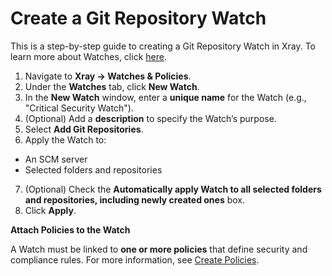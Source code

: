 # Create a Git Repository Watch

This is a step-by-step guide to creating a Git Repository Watch in Xray. To learn more about Watches, click [here](https://jfrog.com/help/r/_SD6R0PIfl9UZ1cNTXRYqw/~B47MiUsdPjeXqEClrD5KA).

1. Navigate to **Xray → Watches & Policies**.
2. Under the **Watches** tab, click **New Watch**.
3. In the **New Watch** window, enter a **unique name** for the Watch (e.g., "Critical Security Watch").
4. (Optional) Add a **description** to specify the Watch’s purpose.
5. Select **Add Git Repositories**.
6. Apply the Watch to:

* An SCM server
* Selected folders and repositories

7. (Optional) Check the **Automatically apply Watch to all selected folders and repositories, including newly created ones** box.
8. Click **Apply**.

**Attach Policies to the Watch**

A Watch must be linked to **one or more policies** that define security and compliance rules. For more information, see [Create Policies](https://jfrog.com/help/r/_SD6R0PIfl9UZ1cNTXRYqw/WMFpxjXHkStnciaTOXkG_g).
